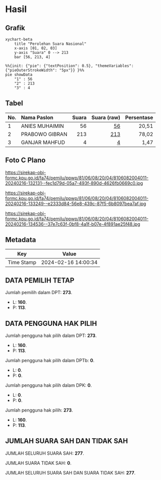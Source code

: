 # Hasil

## Grafik

```mermaid
xychart-beta
    title "Perolehan Suara Nasional"
    x-axis [01, 02, 03]
    y-axis "Suara" 0 --> 213
    bar [56, 213, 4]
```

```mermaid
%%{init: {"pie": {"textPosition": 0.5}, "themeVariables": {"pieOuterStrokeWidth": "5px"}} }%%
pie showData
    "1" : 56
    "2" : 213
    "3" : 4
```

## Tabel

| No. | Nama Paslon    | Suara | Suara (raw) | Persentase |
|:--- |:-------------- | -----:| -----------:| ----------:|
| 1   | ANIES MUHAIMIN | 56    | [56][p-1]   | 20,51      |
| 2   | PRABOWO GIBRAN | 213   | [213][p-2]  | 78,02      |
| 3   | GANJAR MAHFUD  | 4     | [4][p-3]    | 1,47       |


[p-1]: https://github.com/gigit-pemilu/pemilu-2024/blob/main/pilpres/hitung-suara/sub/81-maluku/sub/06-seram-bagian-barat/sub/08-huamual/sub/2004-iha/sub/011-tps/sub/paslon-1.txt
[p-2]: https://github.com/gigit-pemilu/pemilu-2024/blob/main/pilpres/hitung-suara/sub/81-maluku/sub/06-seram-bagian-barat/sub/08-huamual/sub/2004-iha/sub/011-tps/sub/paslon-2.txt
[p-3]: https://github.com/gigit-pemilu/pemilu-2024/blob/main/pilpres/hitung-suara/sub/81-maluku/sub/06-seram-bagian-barat/sub/08-huamual/sub/2004-iha/sub/011-tps/sub/paslon-3.txt

## Foto C Plano

https://sirekap-obj-formc.kpu.go.id/fa74/pemilu/ppwp/81/06/08/20/04/8106082004011-20240216-132131--fec1d79d-05a7-493f-890d-4626fb0669c0.jpg

https://sirekap-obj-formc.kpu.go.id/fa74/pemilu/ppwp/81/06/08/20/04/8106082004011-20240216-133249--e2333d84-56e8-439c-87f5-6b8097bea7af.jpg

https://sirekap-obj-formc.kpu.go.id/fa74/pemilu/ppwp/81/06/08/20/04/8106082004011-20240216-134536--37e7c63f-0bf8-4a1f-b07e-4f891ae25f48.jpg


## Metadata

| Key        | Value               |
| ---------- | ------------------- |
| Time Stamp | 2024-02-16 14:00:34 |


## DATA PEMILIH TETAP

Jumlah pemilih dalam DPT: **273**.
 * L: **160**.
 * P: **113**.

## DATA PENGGUNA HAK PILIH

Jumlah pengguna hak pilih dalam DPT: **273**.
 * L: **160**.
 * P: **113**.

Jumlah pengguna hak pilih dalam DPTb: **0**.
 * L: **0**.
 * P: **0**.

Jumlah pengguna hak pilih dalam DPK: **0**.
 * L: **0**.
 * P: **0**.

Jumlah pengguna hak pilih: **273**.
 * L: **160**.
 * P: **113**.

## JUMLAH SUARA SAH DAN TIDAK SAH

JUMLAH SELURUH SUARA SAH: **277**.

JUMLAH SUARA TIDAK SAH: **0**.

JUMLAH SELURUH SUARA SAH DAN SUARA TIDAK SAH: **277**.


